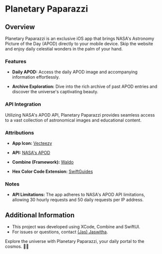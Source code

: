 # Planetary Paparazzi

## Overview

Planetary Paparazzi is an exclusive iOS app that brings NASA's Astronomy Picture of the Day (APOD) directly to your mobile device. Skip the website and enjoy daily celestial wonders in the palm of your hand.

### Features

- **Daily APOD:** Access the daily APOD image and accompanying information effortlessly.
  
- **Archive Exploration:** Dive into the rich archive of past APOD entries and discover the universe's captivating beauty.

### API Integration

Utilizing NASA's APOD API, Planetary Paparazzi provides seamless access to a vast collection of astronomical images and educational content.

### Attributions

- **App Icon:** [Vecteezy](https://www.vecteezy.com/vector-art/15033335-planet-orbit-logo-designs-concept-vector-space-orbital-planetary-logo-designs-symbol)
  
- **API:** [NASA's APOD](https://api.nasa.gov/)
  
- **Combine (Framework):** [Waldo](https://www.waldo.com/blog/swiftui-combine)
  
- **Hex Color Code Extension:** [SwiftGuides](https://github.com/SwiftGuides/HexColorCode-Extension/blob/master/UIColor%2BHex.swift)

### Notes

- **API Limitations:** The app adheres to NASA's APOD API limitations, allowing 30 hourly requests and 50 daily requests per IP address.


## Additional Information

- This project was developed using XCode, Combine and SwiftUI.
- For issues or questions, contact [(Jas) Jaswitha](mailto:jaswithareddyguntaka@gmail.com).

Explore the universe with Planetary Paparazzi, your daily portal to the cosmos. 🚀🌌
